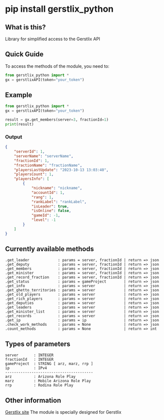 # pip install gerstlix_python

## What is this? ##
Library for simplified access to the Gerstlix API

## Quick Guide ##
To access the methods of the module, you need to:
```py
from gerstlix_python import *
gx = gerstlixAPI(token="your_token")
```

## Example ##
```py
from gerstlix_python import *
gx = gerstlixAPI(token="your_token")

result = gx.get_members(server=3, fractionId=1)
print(result)
```
### Output ###
```json
{
    "serverId": 1, 
    "serverName": "serverName", 
    "fractionId": 1, 
    "fractionName": "fractionName", 
    "playersLastUpdate": "2023-10-13 13:03:40", 
    "playersCount": 1, 
    "playersInfo": [
        {
            "nickname": "nickname", 
            "accountId": 1, 
            "rang": 1, 
            "rankLabel": "rankLabel", 
            "isLeader": true, 
            "isOnline": false, 
            "gameId": -1, 
            "level": -1
        }
    ]
}
```

## Currently available methods ##
```
.get_leader             : params = server, fractionId | return => json
.get_deputy             : params = server, fractionId | return => json
.get_members            : params = server, fractionId | return => json
.get_minister           : params = server, fractionId | return => json
.get_record_fraction    : params = server, fractionId | return => json
.get_status             : params = gameProject        | return => json
.get_info               : params = server             | return => json 
.get_ghetto_territories : params = server             | return => json
.get_old_players        : params = server             | return => json
.get_rich_players       : params = server             | return => json
.get_deputies           : params = server             | return => json
.get_leaders            : params = server             | return => json
.get_minister_list      : params = server             | return => json
.get_records            : params = server             | return => json
.get_ip                 : params = ip                 | return => json
.check_work_methods     : params = None               | return => json
.count_methods          : params = None               | return => int
```
## Types of parameters ##
```
server       : INTEGER
fractionId   : INTEGER
gameProject  : STRING [ arz, marz, rrp ]
ip           : IPv4
----------------------------------------
arz          : Arizona Role Play
marz         : Mobile Arizona Role Play
rrp          : Rodina Role Play
```

## Other information ##
[Gerstlix site](https://gerstlix.com/)
The module is specially designed for Gerstlix
